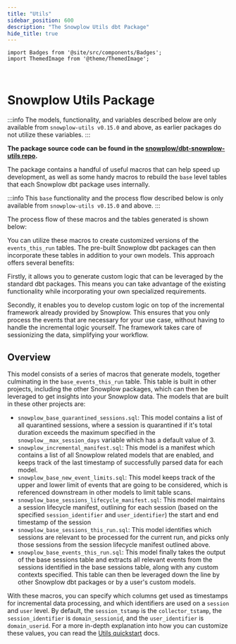 ```yaml
---
title: "Utils"
sidebar_position: 600
description: "The Snowplow Utils dbt Package"
hide_title: true
---
```


```mdx-code-block
import Badges from '@site/src/components/Badges';
import ThemedImage from '@theme/ThemedImage';
```
<Badges badgeType="dbt-package Release" pkg="utils"></Badges>&nbsp;
<Badges badgeType="Actively Maintained"></Badges>&nbsp;
<Badges badgeType="SPAL"></Badges>

# Snowplow Utils Package

:::info
The models, functionality, and variables described below are only available from `snowplow-utils v0.15.0` and above, as earlier packages do not utilize these variables.
:::

**The package source code can be found in the [snowplow/dbt-snowplow-utils repo](https://github.com/snowplow/dbt-snowplow-utils).**

The package contains a handful of useful macros that can help speed up development, as well as some handy macros to rebuild the `base` level tables that each Snowplow dbt package uses internally.

:::info
This `base` functionality and the process flow described below is only available from `snowplow-utils v0.15.0` and above.
:::

The process flow of these macros and the tables generated is shown below:

<p align="center">
<ThemedImage
alt='Utils Package data flow'
sources={{
light: require('./images/utils-process-light.drawio.png').default,
dark: require('./images/utils-process-dark.drawio.png').default
}}
/>
</p>

You can utilize these macros to create customized versions of the `events_this_run` tables. The pre-built Snowplow dbt packages can then incorporate these tables in addition to your own models. This approach offers several benefits:

Firstly, it allows you to generate custom logic that can be leveraged by the standard dbt packages. This means you can take advantage of the existing functionality while incorporating your own specialized requirements.

Secondly, it enables you to develop custom logic on top of the incremental framework already provided by Snowplow. This ensures that you only process the events that are necessary for your use case, without having to handle the incremental logic yourself. The framework takes care of sessionizing the data, simplifying your workflow.

## Overview

This model consists of a series of macros that generate models, together culminating in the `base_events_this_run` table. This table is built in other projects, including the other Snowplow packages, which can then be leveraged to get insights into your Snowplow data. The models that are built in these other projects are:

- `snowplow_base_quarantined_sessions.sql`: This model contains a list of all quarantined sessions, where a session is quarantined if it's total duration exceeds the maximum specified in the `snowplow__max_session_days` variable which has a default value of 3.
- `snowplow_incremental_manifest.sql`: This model is a manifest which contains a list of all Snowplow related models that are enabled, and keeps track of the last timestamp of successfully parsed data for each model.
- `snowplow_base_new_event_limits.sql`: This model keeps track of the upper and lower limit of events that are going to be considered, which is referenced downstream in other models to limit table scans.
- `snowplow_base_sessions_lifecycle_manifest.sql`: This model maintains a session lifecycle manifest, outlining for each session (based on the specified `session_identifier` and `user_identifier`) the start and end timestamp of the session
- `snowplow_base_sessions_this_run.sql`: This model identifies which sessions are relevant to be processed for the current run, and picks only those sessions from the session lifecycle manifest outlined above.
- `snowplow_base_events_this_run.sql`: This model finally takes the output of the base sessions table and extracts all relevant events from the sessions identified in the base sessions table, along with any custom contexts specified. This table can then be leveraged down the line by other Snowplow dbt packages or by a user's custom models.

With these macros, you can specify which columns get used as timestamps for incremental data processing, and which identifiers are used on a `session` and `user` level. By default, the `session_tstamp` is the `collector_tstamp`, the `session_identifier` is `domain_sessionid`, and the `user_identifier` is `domain_userid`. For a more in-depth explanation into how you can customize these values, you can read the [Utils quickstart](/docs/modeling-your-data/modeling-your-data-with-dbt/dbt-quickstart/utils/index.md#6-setting-up-the-sessions-lifecycle-manifest-macro) docs.
